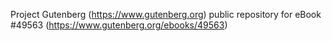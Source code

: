 Project Gutenberg (https://www.gutenberg.org) public repository for eBook #49563 (https://www.gutenberg.org/ebooks/49563)
